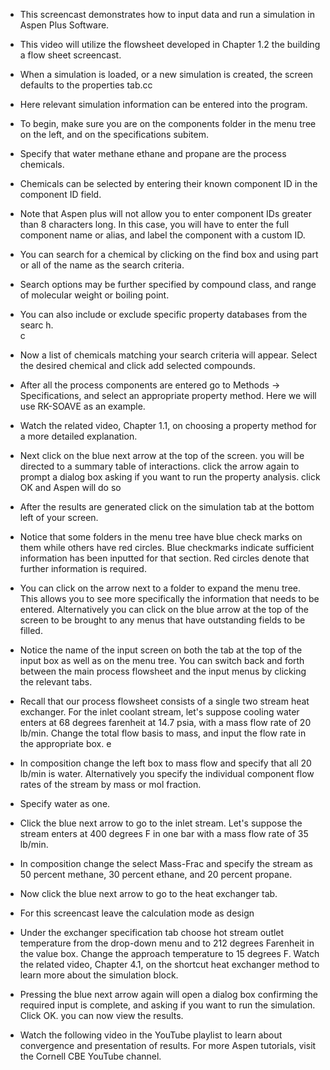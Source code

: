 - This screencast demonstrates how to input data and run a simulation in Aspen Plus Software.

- This video will utilize the flowsheet developed in Chapter 1.2 the building a flow sheet screencast.

- When a simulation is loaded, or a new simulation is created, the screen defaults to the properties tab.cc

- Here relevant simulation information can be entered into the program.

- To begin, make sure you are on the components folder in the menu tree on the left, and on the specifications subitem.

- Specify that water methane ethane and propane are the process chemicals.

- Chemicals can be selected by entering their known component ID in the component ID field.
  
- Note that Aspen plus will not allow you to enter component IDs greater than 8 characters long. In this case, you will have to enter the
  full component name or alias, and label the component with a custom ID.

- You can search for a chemical by clicking on the find box and using part or all of the name as the search criteria.

- Search options may be further specified by compound class, and range of molecular weight or boiling point.

- You can also include or exclude specific property databases from the searc  h.  
c
- Now a list of chemicals matching your search criteria will appear. Select the desired chemical and click add selected compounds.

- After all the process components are entered go to Methods -> Specifications, and select an appropriate property method. Here we will use RK-SOAVE as an example.

- Watch the related video, Chapter 1.1, on choosing a property method for a more detailed explanation.

- Next click on the blue next arrow at the top of the screen. you will be directed to a summary table of interactions. click the arrow again to prompt a dialog box asking if you want to run the property analysis. click OK and Aspen will do so

- After the results are generated click on the simulation tab at the bottom left of your screen.

- Notice that some folders in the menu tree have blue check marks on them while others have red circles. Blue checkmarks indicate sufficient information has been inputted for that section. Red circles denote that further information is required.

- You can click on the arrow next to a folder to expand the menu tree. This allows you to see more specifically the information that needs to be entered. Alternatively you can click on the blue arrow at the top of the screen to be brought to  any menus that have outstanding fields to be filled.

- Notice the name of the input screen on both the tab at the top of the input box as well as on the menu tree. You can switch back and forth between the main process flowsheet and the input menus by clicking the relevant tabs.

- Recall that our process flowsheet consists of a single two stream heat exchanger. For the inlet coolant stream, let's suppose cooling water enters at 68 degrees farenheit at 14.7 psia, with a mass flow rate of 20 lb/min. Change the total flow basis to mass, and input the flow rate in the appropriate box.
e
- In composition change the left box to mass flow and specify that all 20 lb/min   is water. Alternatively you specify the individual component flow rates of the stream by mass or mol fraction.

- Specify water as one.

- Click the blue next arrow to go to the inlet stream. Let's suppose the stream enters at 400 degrees F in one bar with a mass flow rate of 35 lb/min.

- In composition change the select Mass-Frac and specify the stream as 50 percent methane, 30 percent ethane, and 20 percent propane.

- Now click the blue next arrow to go to the heat exchanger tab.

- For this screencast leave the calculation mode as design 
- Under the exchanger specification tab choose hot stream outlet temperature from the drop-down menu and to 212 degrees Farenheit in the value box. Change the approach temperature to 15 degrees F. Watch the related video, Chapter 4.1, on the shortcut heat exchanger method to learn more about the simulation block. 
  
-  Pressing the blue next arrow again will open a dialog box confirming the required input is complete, and asking if you want to run the simulation. Click OK. you can now view the results.

- Watch the following video in the YouTube playlist to learn about convergence and presentation of results. For more Aspen tutorials, visit the Cornell CBE YouTube channel.